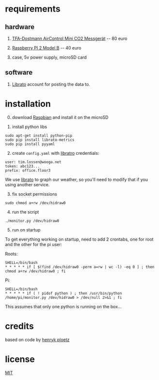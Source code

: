 # requirements 

## hardware

1) [TFA-Dostmann AirControl Mini CO2 Messgerät](http://www.amazon.de/dp/B00TH3OW4Q) -- 80 euro

2) [Raspberry PI 2 Model B](http://www.amazon.de/dp/B00T2U7R7I) -- 40 euro

3) case, 5v power supply, microSD card

## software

1) [Librato](https://www.librato.com) account for posting the data to.

# installation

0) download [Raspbian](https://www.raspberrypi.org/downloads/) and install it on the microSD

1) install python libs
```
sudo apt-get install python-pip
sudo pip install librato-metrics
sudo pip install pyyaml
```

2) create `config.yaml` with [libratro](https://www.librato.com) credentials:
```
user: tim.lossen@wooga.net
token: abc123...
prefix: office.floor3
```

We use [librato](https://www.librato.com) to graph our weather, so you'll need to modify that if you using another service.

3) fix socket permissions
```
sudo chmod a+rw /dev/hidraw0
```

4) run the script
```
./monitor.py /dev/hidraw0
```

5) run on startup

To get everything working on startup, need to add 2 crontabs, one for root
and the other for the pi user:

Roots:

```
SHELL=/bin/bash
* * * * * if [ $(find /dev/hidraw0 -perm a=rw | wc -l) -eq 0 ] ; then chmod a+rw /dev/hidraw0 ; fi
```

Pi:

```
SHELL=/bin/bash
* * * * * if ( ! pidof python ) ; then /usr/bin/python /home/pi/monitor.py /dev/hidraw0 > /dev/null 2>&1 ; fi
```

This assumes that only one python is running on the box...

# credits

based on code by [henryk ploetz](https://hackaday.io/project/5301-reverse-engineering-a-low-cost-usb-co-monitor/log/17909-all-your-base-are-belong-to-us)

# license

[MIT](http://opensource.org/licenses/MIT)
